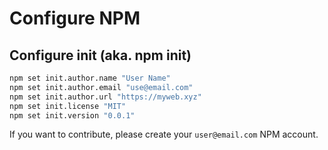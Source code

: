 # Configure NPM

## Configure init (aka. npm init)

```bash
npm set init.author.name "User Name"
npm set init.author.email "use@email.com"
npm set init.author.url "https://myweb.xyz"
npm set init.license "MIT"
npm set init.version "0.0.1"
```

If you want to contribute, please create your `user@email.com` NPM account.
